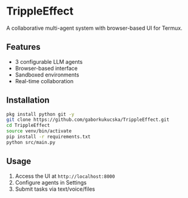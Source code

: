 # TrippleEffect

A collaborative multi-agent system with browser-based UI for Termux.

## Features
- 3 configurable LLM agents
- Browser-based interface
- Sandboxed environments
- Real-time collaboration

## Installation
```bash
pkg install python git -y
git clone https://github.com/gaborkukucska/TrippleEffect.git
cd TrippleEffect
source venv/bin/activate
pip install -r requirements.txt
python src/main.py
```

## Usage
1. Access the UI at `http://localhost:8000`
2. Configure agents in Settings
3. Submit tasks via text/voice/files
